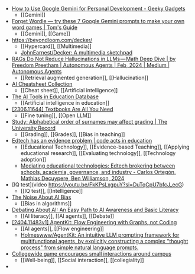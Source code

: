 - [How to Use Google Gemini for Personal Development - Geeky Gadgets](https://www.geeky-gadgets.com/how-to-use-google-gemini-for-personal-development/)
	- [[Gemini]]
- [Forget Wordle — try these 7 Google Gemini prompts to make your own word games | Tom's Guide](https://www.tomsguide.com/ai/google-gemini/forget-wordle-try-these-7-google-gemini-prompts-to-make-your-own-word-games)
	- [[Gemini]], [[Game]]
- https://beyondloom.com/decker/
	- [[Hypercard]], [[Multimedia]]
	- [JohnEarnest/Decker: A multimedia sketchpad](https://github.com/JohnEarnest/Decker)
- [RAGs Do Not Reduce Hallucinations in LLMs — Math Deep Dive | by Freedom Preetham | Autonomous Agents | Feb, 2024 | Medium | Autonomous Agents](https://medium.com/autonomous-agents/rag-does-not-reduce-hallucinations-in-llms-math-deep-dive-900107671e10)
	- [[Retrieval augmented generation]], [[Hallucination]]
- [AI Cheatsheet Collection](https://enchanting-trader-463.notion.site/AI-Cheatsheet-Collection-3f7b9e512ef746ab832812b4d92b7fdc)
	- [[Cheat sheet]], [[Artificial intelligence]]
- [The AI Tools in Education Database](https://aitoolsdirectory.notion.site/The-AI-Tools-in-Education-Database-759da4b9aca649a7add36fd7b2833c0b)
	- [[Artificial intelligence in education]]
- [[2306.11644] Textbooks Are All You Need](https://arxiv.org/abs/2306.11644)
	- [[Fine tuning]], [[Open LLM]]
- [Study: Alphabetical order of surnames may affect grading | The University Record](https://record.umich.edu/articles/study-alphabetical-order-of-surnames-may-affect-grading/)
	- [[Grading]], [[Grades]], [[Bias in teaching]]
- [Edtech has an evidence problem | code acts in education](https://codeactsineducation.wordpress.com/2024/04/19/edtech-has-an-evidence-problem/)
	- [[Educational Technology]], [[Evidence-based Teaching]], [[Applying educational research]], [[Evaluating technology]], [[Technology adoption]]
	- [Mediating educational technologies: Edtech brokering between schools, academia, governance, and industry - Carlos Ortegón, Mathias Decuypere, Ben Williamson, 2024](https://journals.sagepub.com/doi/10.1177/00345237241242990)
- [IQ test](video https://youtu.be/FkKPsLxgpuY?si=DuTqCpU7bfcJ_ecG)
	- [[IQ test]], [[Intelligence]]
- [The Noise About AI Bias](https://www.linkedin.com/pulse/noise-ai-bias-tim-dasey-ph-d--9uike)
	- [[Bias in algorithms]]
- [Debating About AI: An Easy Path to AI Awareness and Basic Literacy](https://stefanbauschard.substack.com/p/debating-about-ai-an-easy-path-to)
	- [[AI literacy]], [[AI agents]], [[Debate]]
- [[2404.11483v1] AgentKit: Flow Engineering with Graphs, not Coding](https://arxiv.org/abs/2404.11483v1)
	- [[AI agents]], [[Flow engineering]]
	- [Holmeswww/AgentKit: An intuitive LLM prompting framework for multifunctional agents, by explicitly constructing a complex "thought process" from simple natural language prompts.](https://github.com/holmeswww/AgentKit)
- [Collegewide game encourages small interactions around campus](https://www.insidehighered.com/news/student-success/college-experience/2024/04/19/collegewide-game-encourages-small-interactions?mc_cid=ce8970b07c)
	- [[Well-being]], [[Social interaction]], [[collegiality]]
-